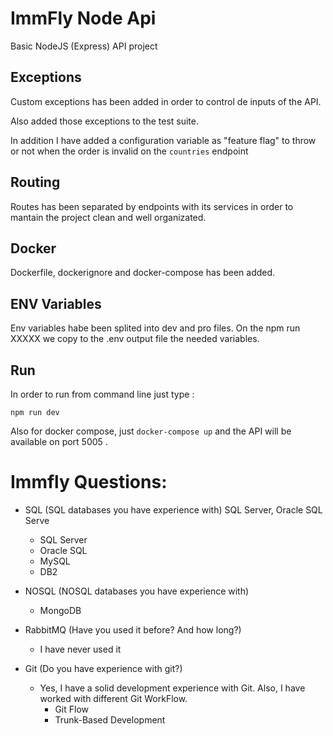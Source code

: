 
# ImmFly Node Api
Basic NodeJS (Express) API project

## Exceptions
Custom exceptions has been added in order to control de inputs of the API.

Also added those exceptions to the test suite.

In addition I have added a configuration variable as "feature flag" to throw or not when the order is invalid on the ```countries``` endpoint

## Routing

Routes has been separated by endpoints with its services in order to mantain the project clean and well organizated.

## Docker

Dockerfile, dockerignore and docker-compose has been added.

## ENV Variables

Env variables habe been splited into dev and pro files.
On the npm run XXXXX we copy to the .env output file the needed variables.

## Run

In order to run from command line just type :

```npm run dev```

Also for docker compose, just ```docker-compose up``` and the API will be available on port 5005 .

# Immfly Questions:

* SQL (SQL databases you have experience with)
    SQL Server, Oracle SQL Serve
    * SQL Server
    * Oracle SQL
    * MySQL
    * DB2
    
* NOSQL (NOSQL databases you have experience with)
    * MongoDB
    
* RabbitMQ (Have you used it before? And how long?)
    * I have never used it
    
* Git (Do you have experience with git?)
    * Yes, I have a solid development experience with Git. Also, I have worked with different Git WorkFlow.
        * Git Flow
        * Trunk-Based Development
